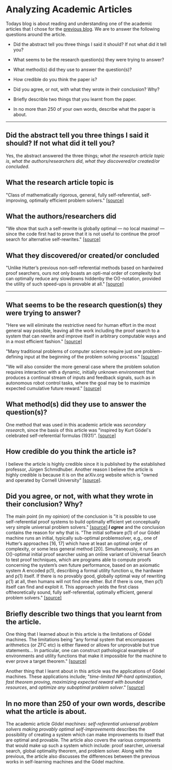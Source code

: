# Analyzing Academic Articles

Todays blog is about reading and understanding one of the academic articles that I chose for the [previous blog](/study/nmit/res701/academic-research). We are to answer the following questions around the article.

* Did the abstract tell you three things I said it should? If not what did it tell you?

* What seems to be the research question(s) they were trying to answer?

* What method(s) did they use to answer the question(s)?

* How credible do you think the paper is?

* Did you agree, or not, with what they wrote in their conclusion? Why?

* Briefly describle two things that you learnt from the paper.

* In no more than 250 of your own words, describe what the paper is about.

---

## **Did the abstract tell you three things I said it should? If not what did it tell you?**

Yes, the abstract answered the three things; *what the research article topic is*, *what the authors/researchers did*, *what they discovered/or created/or concluded*.

## **What the research article topic is**

"Class of mathematically rigorous, general, fully self-referential, self-improving, optimally efficient problem solvers." [[source]](https://arxiv.org/pdf/cs/0309048.pdf)

## **What the authors/researchers did**

"We show that such a self-rewrite is globally optimal — no local maxima! — since the code first had to prove that it is not useful to continue the proof search for alternative self-rewrites." [[source]](https://arxiv.org/pdf/cs/0309048.pdf)

## **What they discovered/or created/or concluded**

"Unlike Hutter’s previous non-self-referential methods based on hardwired proof searchers, ours not only boasts an opti-mal order of complexity but can optimally reduce any slowdowns hiddenby the O()-notation, provided the utility of such speed-ups is provable at all." [[source]](https://arxiv.org/pdf/cs/0309048.pdf)

---

## **What seems to be the research question(s) they were trying to answer?**

"Here we will eliminate the restrictive need for human effort in the most general way possible, leaving all the work including the proof search to a system that can rewrite and improve itself in arbitrary computable ways and in a most efficient fashion." [[source]](https://arxiv.org/pdf/cs/0309048.pdf)

"Many traditional problems of computer science require just one problem-defining input at the beginning of the problem solving process." [[source]](https://arxiv.org/pdf/cs/0309048.pdf)

"We will also consider the more general case where the problem solution requires interaction with a dynamic, initially unknown environment that produces a continual stream of inputs and feedback signals, such as in autonomous robot control tasks, where the goal may be to maximize expected cumulative future reward." [[source]](https://arxiv.org/pdf/cs/0309048.pdf)

## **What method(s) did they use to answer the question(s)?**

One method that was used in this academic article was *secondary research*, since the basis of this article was "inspired by Kurt Gödel's celebrated self-referential formulas (1931)". [[source]](https://arxiv.org/pdf/cs/0309048.pdf)

## **How credible do you think the article is?**

I believe the article is highly credible since it is published by the established professor, Jürgen Schmidhuber. Another reason I believe the article is highly credible is because it is on the arXiv.org website which is "owned and operated by Cornell University" [[source]](https://arxiv.org/).

## **Did you agree, or not, with what they wrote in their conclusion? Why?**

The main point (in my opinion) of the conclusion is "it is possible to use self-referential proof systems to build optimally efficient yet conceptually very simple universal problem solvers." [[source]](https://arxiv.org/pdf/cs/0309048.pdf) ***I agree*** and the conclusion contains the reason for why that is. "The initial software p(1) of our Gödel machine runs an initial, typically sub-optimal problemsolver, e.g., one of Hutter’s approaches [16, 17] which have at least an optimal order of complexity, or some less general method [20]. Simultaneously, it runs an O()-optimal initial proof searcher using an online variant of Universal Search to test proof techniques, which are programs able to compute proofs concerning the system’s own future performance, based on an axiomatic system A encoded p(1), describing a formal utility function u, the hardware and p(1) itself. If there is no provably good, globally optimal way of rewriting p(1) at all, then humans will not find one either. But if there is one, then p(1) itself can find and exploit it.  This approach yields the first class oftheoretically sound, fully self-referential, optimally efficient, general problem solvers." [[source]](https://arxiv.org/pdf/cs/0309048.pdf)

## **Briefly describle two things that you learnt from the article.**

One thing that I learned about in this article is the limitations of Gödel machines. The limitations being "any formal system that encompasses arithmetics (or ZFC etc) is either flawed or allows for unprovable but true statements... In particular, one can construct pathological examples of environments and utility functions that make it impossible for the machine to ever prove a target theorem." [[source]](https://arxiv.org/pdf/cs/0309048.pdf) 

Another thing that I learnt about in this article was the applications of Gödel machines. These applications include; "*time-limited NP-hard optimization*, *fast theorem proving*, *maximizing expected reward with bounded resources*, and *optimize any suboptimal problem solver*." [[source]](https://arxiv.org/pdf/cs/0309048.pdf)

## **In no more than 250 of your own words, describe what the article is about.**

The academic article *Gödel machines: self-referential universal problem solvers making provably optimal self-improvements* describes the possibility of creating a system which can make improvements to itself that are optimal and provable. The article also covers the various components that would make up such a system which include: proof searcher, universal search, global optimality theorem, and problem solver. Along with the previous, the article also discusses the differences between the previous works in self-learning machines and the Gödel machine.